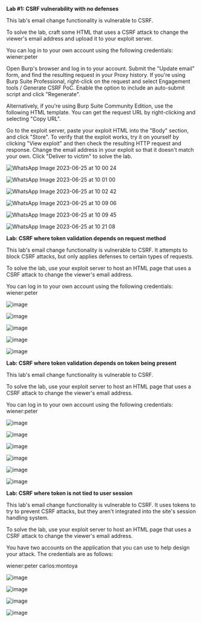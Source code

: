 **Lab #1: CSRF vulnerability with no defenses**

This lab's email change functionality is vulnerable to CSRF.

To solve the lab, craft some HTML that uses a CSRF attack to change the viewer's email address and upload it to your exploit server.

You can log in to your own account using the following credentials: wiener:peter

Open Burp's browser and log in to your account. Submit the "Update email" form, and find the resulting request in your Proxy history.
If you're using Burp Suite Professional, right-click on the request and select Engagement tools / Generate CSRF PoC. Enable the option to include an auto-submit script and click "Regenerate".

Alternatively, if you're using Burp Suite Community Edition, use the following HTML template. You can get the request URL by right-clicking and selecting "Copy URL".

<form method="POST" action="https://YOUR-LAB-ID.web-security-academy.net/my-account/change-email">
    <input type="hidden" name="email" value="anything%40web-security-academy.net">
</form>
<script>
        document.forms[0].submit();
</script>
Go to the exploit server, paste your exploit HTML into the "Body" section, and click "Store".
To verify that the exploit works, try it on yourself by clicking "View exploit" and then check the resulting HTTP request and response.
Change the email address in your exploit so that it doesn't match your own.
Click "Deliver to victim" to solve the lab.

![WhatsApp Image 2023-06-25 at 10 00 24](https://github.com/SURYASNAIR1/PortSwigger/assets/123303806/f458f094-603b-4bad-99c3-b66ca08078c4)

![WhatsApp Image 2023-06-25 at 10 01 00](https://github.com/SURYASNAIR1/PortSwigger/assets/123303806/516ecc48-b74b-42ce-b89c-f0581cbb2ac6)

![WhatsApp Image 2023-06-25 at 10 02 42](https://github.com/SURYASNAIR1/PortSwigger/assets/123303806/38cacc78-db38-439c-ba15-7415238194de)

![WhatsApp Image 2023-06-25 at 10 09 06](https://github.com/SURYASNAIR1/PortSwigger/assets/123303806/276708de-b458-4d6c-b6f2-5780f68ec6e2)

![WhatsApp Image 2023-06-25 at 10 09 45](https://github.com/SURYASNAIR1/PortSwigger/assets/123303806/fc8f1e9a-cedb-4a2e-8511-f474e71f00fc)

![WhatsApp Image 2023-06-25 at 10 21 08](https://github.com/SURYASNAIR1/PortSwigger/assets/123303806/45127378-943c-4740-ab4a-5beaa8e71df5)

**Lab: CSRF where token validation depends on request method**

This lab's email change functionality is vulnerable to CSRF. It attempts to block CSRF attacks, but only applies defenses to certain types of requests.

To solve the lab, use your exploit server to host an HTML page that uses a CSRF attack to change the viewer's email address.

You can log in to your own account using the following credentials: wiener:peter

![image](https://github.com/SURYASNAIR1/PortSwigger/assets/123303806/028dbff1-9c0d-4f54-97c2-adf0bd4ebb49)

![image](https://github.com/SURYASNAIR1/PortSwigger/assets/123303806/39a3e570-db45-4ec6-ba82-5f1f7343595d)

![image](https://github.com/SURYASNAIR1/PortSwigger/assets/123303806/876438ff-ca58-4ab9-807a-05fe1b0e5d16)

![image](https://github.com/SURYASNAIR1/PortSwigger/assets/123303806/3e91c758-0108-4b50-8e44-ff830198be09)

![image](https://github.com/SURYASNAIR1/PortSwigger/assets/123303806/974465f5-80a9-404a-a846-042e042da492)

**Lab: CSRF where token validation depends on token being present**

This lab's email change functionality is vulnerable to CSRF.

To solve the lab, use your exploit server to host an HTML page that uses a CSRF attack to change the viewer's email address.

You can log in to your own account using the following credentials: wiener:peter

![image](https://github.com/SURYASNAIR1/PortSwigger/assets/123303806/4dc3ea4d-7e1f-4cb6-a066-132eb539c1ef)

![image](https://github.com/SURYASNAIR1/PortSwigger/assets/123303806/efc06d94-69c4-4636-98ca-811043b4aefb)

![image](https://github.com/SURYASNAIR1/PortSwigger/assets/123303806/0e0c5d4a-82a7-4a6d-9a96-20b566bbe1b6)

![image](https://github.com/SURYASNAIR1/PortSwigger/assets/123303806/f95b883f-6c82-419f-ac58-4d624ac39cc7)

![image](https://github.com/SURYASNAIR1/PortSwigger/assets/123303806/f9a083c7-ca09-419f-950a-ad564558a781)

![image](https://github.com/SURYASNAIR1/PortSwigger/assets/123303806/3d75ad9b-19ff-4943-9288-11b2c10fa5a7)

**Lab: CSRF where token is not tied to user session**

This lab's email change functionality is vulnerable to CSRF. It uses tokens to try to prevent CSRF attacks, but they aren't integrated into the site's session handling system.

To solve the lab, use your exploit server to host an HTML page that uses a CSRF attack to change the viewer's email address.

You have two accounts on the application that you can use to help design your attack. The credentials are as follows:

wiener:peter
carlos:montoya

![image](https://github.com/SURYASNAIR1/PortSwigger/assets/123303806/6a522a69-d33c-4d51-92dd-02006f9c6520)

![image](https://github.com/SURYASNAIR1/PortSwigger/assets/123303806/09c780e4-6bd1-4021-bd6c-0330e16a1522)

![image](https://github.com/SURYASNAIR1/PortSwigger/assets/123303806/acc6e110-a39a-4d0a-80b4-c40f6cc9fc46)


![image](https://github.com/SURYASNAIR1/PortSwigger/assets/123303806/1dd0ff1b-3f11-4d59-8632-164ec7af5c1b)
